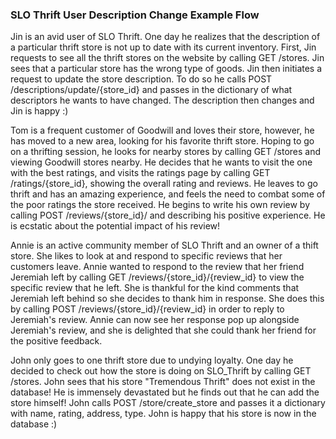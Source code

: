 ### SLO Thrift User Description Change Example Flow
Jin is an avid user of SLO Thrift. One day he realizes that the description of a particular thrift store is not up to date with its current inventory. First, Jin requests to see all the thrift stores on the website by calling GET /stores. Jin sees that a particular store has the wrong type of goods. Jin then initiates a request to update the store description. To do so he calls POST /descriptions/update/{store_id} and passes in the dictionary of what descriptors he wants to have changed. The description then changes and Jin is happy :) 

Tom is a frequent customer of Goodwill and loves their store, however, he has moved to a new area, looking for his favorite thrift store. Hoping to go on a thrifting session, he looks for nearby stores by calling GET /stores and viewing Goodwill stores nearby. He decides that he wants to visit the one with the best ratings, and visits the ratings page by calling GET /ratings/{store_id}, showing the overall rating and reviews. He leaves to go thrift and has an amazing experience, and feels the need to combat some of the poor ratings the store received. He begins to write his own review by calling POST /reviews/{store_id}/ and describing his positive experience. He is ecstatic about the potential impact of his review!

Annie is an active community member of SLO Thrift and an owner of a thift store. She likes to look at and respond to specific reviews that her customers leave. Annie wanted to respond to the review that her friend Jeremiah left by calling GET /reviews/{store_id}/{review_id} to view the specific review that he left. She is thankful for the kind comments that Jeremiah left behind so she decides to thank him in response. She does this by calling POST /reviews/{store_id}/{review_id} in order to reply to Jeremiah's review. Annie can now see her response pop up alongside Jeremiah's review, and she is delighted that she could thank her friend for the positive feedback.

John only goes to one thrift store due to undying loyalty. One day he decided to check out how the store is doing on SLO_Thrift by calling GET /stores. John sees that his store "Tremendous Thrift" does not exist in the database! He is immensely devastated but he finds out that he can add the store himself! John calls POST /store/create_store and passes it a dictionary with name, rating, address, type. John is happy that his store is now in the database :) 
